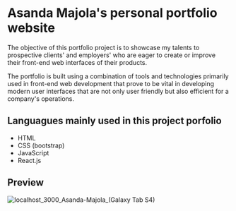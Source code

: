 # Asanda Majola's personal portfolio website

 The objective of this portfolio project is to showcase my talents to prospective clients' and employers' who are eager to create or improve their front-end web interfaces of their products.

 The portfolio is built using a combination of tools and technologies primarily used in front-end web development that prove to be vital in developing modern user interfaces that are not only user friendly but also efficient for a company's operations.

## Languagues mainly used in this project porfolio

* HTML
* CSS (bootstrap)
* JavaScript
* React.js

## Preview

![localhost_3000_Asanda-Majola_(Galaxy Tab S4)](https://user-images.githubusercontent.com/89397749/183110017-162c6c11-e1d1-4e3f-9799-c83685e3948a.png)
